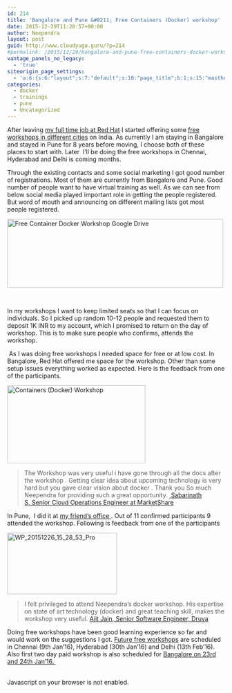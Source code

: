 ```yaml
---
id: 214
title: 'Bangalore and Pune &#8211; Free Containers (Docker) workshop'
date: 2015-12-29T11:20:57+00:00
author: Neependra
layout: post
guid: http://www.cloudyuga.guru/?p=214
#permalink: /2015/12/29/bangalore-and-pune-free-containers-docker-workshop/
vantage_panels_no_legacy:
  - 'true'
siteorigin_page_settings:
  - 'a:6:{s:6:"layout";s:7:"default";s:10:"page_title";b:1;s:15:"masthead_margin";b:1;s:13:"footer_margin";b:1;s:13:"hide_masthead";b:0;s:19:"hide_footer_widgets";b:0;}'
categories:
  - docker
  - trainings
  - pune
  - Uncategorized
---
```

After leaving [my full time job at Red Hat](http://neependra.net/?p=1517) I started offering some [free workshops in different cities](http://neependra.net/?p=1532) on India. As currently I am staying in Bangalore and stayed in Pune for 8 years before moving, I choose both of these places to start with. Later  I&#8217;ll be doing the free workshops in Chennai, Hyderabad and Delhi is coming months.

Through the existing contacts and some social marketing I got good number of registrations. Most of them are currently from Bangalore and Pune. Good number of people want to have virtual training as well. As we can see from below social media played important role in getting the people registered. But word of mouth and announcing on different mailing lists got most people registered.

[<img class="aligncenter" src="https://farm2.staticflickr.com/1526/23855370942_e678e2c707.jpg" alt="Free Container Docker Workshop Google Drive" width="500" height="159" />](https://www.flickr.com/photos/neependra/23855370942/in/dateposted-public/ "Free Container Docker Workshop Google Drive")

&nbsp;

In my workshops I want to keep limited seats so that I can focus on individuals. So I picked up random 10-12 people and requested them to deposit 1K INR to my account, which I promised to return on the day of workshop. This is to make sure people who confirms, attends the workshop. 

 As I was doing free workshops I needed space for free or at low cost. In Bangalore, Red Hat offered me space for the workshop. Other than some setup issues everything worked as expected. Here is the feedback from one of the participants. 

[<img class="alignright" src="https://farm6.staticflickr.com/5679/23963373905_7448a205ed_m.jpg" alt="Containers (Docker) Workshop" width="320" height="180" />](https://www.flickr.com/photos/neependra/albums/72157662642869551 "Containers (Docker) Workshop")

> The Workshop was very useful i have gone through all the docs after the workshop . Getting clear idea about upcoming technology is very hard but you gave clear vision about docker . Thank you So much Neependra for providing such a great opportunity. [ Sabarinath S, Senior Cloud Operations Engineer at MarketShare](https://www.linkedin.com/profile/view?id=AAEAAASmseoBKke2LVP5NP3vHL6VyoD5-onL858&authType=name&authToken=1MEr&trk=prof-proj-cc-name)
> 
> <div id="demographics" class="demographic-info adr editable-item">
>
> </div>

In Pune,  I did it at [my friend&#8217;s office ](http://www.mask365.in/). Out of 11 confirmed participants 9 attended the workshop. Following is feedback from one of the participants

[<img class="alignleft" src="https://farm6.staticflickr.com/5681/23612726639_fd04f6f1e1_n.jpg" alt="WP_20151226_15_28_53_Pro" width="254" height="142" />](https://www.flickr.com/photos/neependra/23612726639/in/dateposted-public/ "WP_20151226_15_28_53_Pro")

> I felt privileged to attend Neependra&#8217;s docker workshop. His expertise on state of art technology (docker) and great teaching skill, makes the workshop very useful. [Ajit Jain, Senior Software Engineer, Druva](https://www.linkedin.com/in/ajit-jain-a638528)

Doing free workshops have been good learning experience so far and would work on the suggestions I got. [Future free workshops](http://neependra.net/?p=1532) are scheduled in Chennai (9th Jan&#8217;16), Hyderabad (30th Jan&#8217;16) and Delhi (13th Feb&#8217;16). Also first two day paid workshop is also scheduled for [Bangalore on 23rd and 24th Jan&#8217;16. ](https://www.townscript.com/e/containers-workshop)

<br data-mce-bogus=&#8221;1&#8243;>Javascript on your browser is not enabled.
